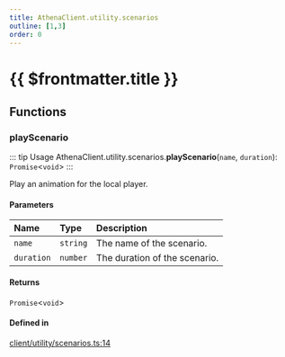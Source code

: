 ```yaml
---
title: AthenaClient.utility.scenarios
outline: [1,3]
order: 0
---
```


# {{ $frontmatter.title }}


## Functions

### playScenario

::: tip Usage
AthenaClient.utility.scenarios.**playScenario**(`name`, `duration`): `Promise`<`void`\>
:::

Play an animation for the local player.

#### Parameters

| Name | Type | Description |
| :------ | :------ | :------ |
| `name` | `string` | The name of the scenario. |
| `duration` | `number` | The duration of the scenario. |

#### Returns

`Promise`<`void`\>

#### Defined in

[client/utility/scenarios.ts:14](https://github.com/Stuyk/altv-athena/blob/fe85c1b/src/core/client/utility/scenarios.ts#L14)
